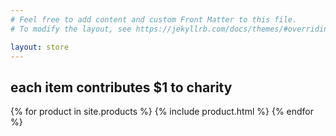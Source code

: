 ```yaml
---
# Feel free to add content and custom Front Matter to this file.
# To modify the layout, see https://jekyllrb.com/docs/themes/#overriding-theme-defaults

layout: store
---
```


## each item contributes $1 to charity

{% for product in site.products %}
  {% include product.html %}
{% endfor %}
